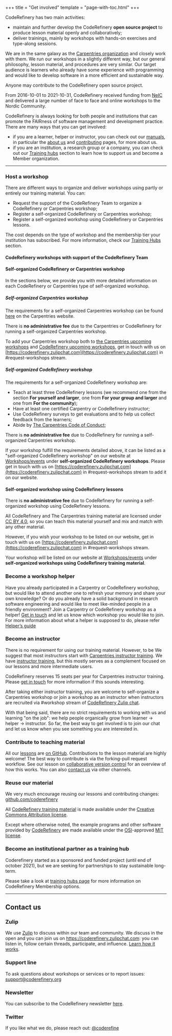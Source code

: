 +++
title = "Get involved"
template = "page-with-toc.html"
+++

CodeRefinery has two main activities: 
- maintain and further develop the CodeRefinery **open source project** to produce lesson material openly and collaboratively;
- deliver trainings, mainly by workshops with hands-on exercises and type-along sessions.  

We are in the same galaxy as the [Carpentries organization](https://carpentries.org/) and closely work with them. 
We run our workshops in a slightly different way, but our general philosophy, lesson
material, and procedures are very similar. 
Our target audience is learners who already have some experience with programming and would like to develop software in a more efficient and sustainable way. 

Anyone may contribute to the CodeRefinery open source project. 

From 2016-10-01 to 2021-10-31, CodeRefinery received funding from [NeIC](https://neic.no/) and delivered a large number of face to face and online workshops to the Nordic Community.

CodeRefinery is always looking for both people and institutions that can
promote the FAIRness of software management and development practice. There are
many ways that you can get involved:

- if you are a learner, helper or instructor, you can check out our
[manuals](https://coderefinery.github.io/manuals/), in particular the [about
us](https://coderefinery.github.io/manuals/the-project/) and
[contributing](https://coderefinery.github.io/manuals/contributing/) pages, for
more about us.
- if you are an institution, a research group or a company, you can check out our [Training hubs](https://coderefinery.org/about/hubs/) section to learn how to support us and become a Member organization.


---

### Host a workshop

There are different ways to organize and deliver workshops using partly or entirely our training material. You can:

- Request the support of the CodeRefinery Team to organize a CodeRefinery or Carpentries workshop;
- Register a self-organized CodeRefinery or Carpentries workshop;
- Register a self-organized workshop using CodeRefinery or Carpentries lessons.

The cost depends on the type of workshop and the membership tier your institution has subscribed. For more information, check our [Training Hubs](https://coderefinery.org/about/hubs/) section.

#### CodeRefinery workshops with support of the CodeRefinery Team

#### Self-organized CodeRefinery or Carpentries workshop


In the sections below, we provide you with more detailed information on each CodeRefinery or Carpentries type of self-organized workshop.

##### Self-organized Carpentries workshop

The requirements for a self-organized Carpentries workshop can be found [here](https://carpentries.org/workshops/#workshop-core) on the Carpentries website.

There is **no administrative fee** due to the Carpentries or CodeRefinery for running a self-organized Carpentries workshop. 

To add your Carpentries workshop both to [the Carpentries upcoming workshops](https://carpentries.org/upcoming_workshops/) and [CodeRefinery upcoming workshops](https://coderefinery.org/workshops/upcoming/), get in touch with us on [https://coderefinery.zulipchat.com](https://coderefinery.zulipchat.com) in #request-workshops stream. 

##### Self-organized CodeRefinery workshop

The requirements for a self-organized CodeRefinery workshop are:
- Teach at least three CodeRefinery lessons (we recommend one from the section **For yourself and larger**, one from **For your group and larger** and one from **For the community**);
- Have at least one certified Carpentry or CodeRefinery instructor;
- Use CodeRefinery surveys to get evaluations and to help us collect feedback from the learners;
- Abide by [The Carpentries Code of Conduct](https://docs.carpentries.org/topic_folders/policies/code-of-conduct.html);

There is **no administrative fee** due to CodeRefinery for running a self-organized Carpentries workshop. 

If your workshop fulfill the requirements detailed above, it can be listed as a "self-organized CodeRefinery workshop" on our website at [Workshops/events](https://coderefinery.org/workshops/upcoming/) under **self-organized CodeRefinery workshops**. Please get in touch with us on  [https://coderefinery.zulipchat.com](https://coderefinery.zulipchat.com) in #request-workshops stream to add it on our website.

#### Self-organized workshop using CodeRefinery lessons

There is **no administrative fee** due to CodeRefinery for running a self-organized workshop using CodeRefinery lessons. 

All CodeRefinery and The Carpentries training material are licensed under [CC BY 4.0](https://creativecommons.org/licenses/by/4.0/), so you can teach this material yourself and mix and match with any other material.

However, if you wish your workshop to be listed on our website, get in touch with us on [https://coderefinery.zulipchat.com](https://coderefinery.zulipchat.com) in #request-workshops stream.

Your workshop will be listed on our website at [Workshops/events](https://coderefinery.org/workshops/upcoming/) under **self-organized workshops using CodeRefinery training material**.

### Become a workshop helper

Have you already participated in a Carpentry or CodeRefinery workshop, but
would like to attend another one to refresh your memory and share your own
knowledge? Or do you already have a solid background in research software
engineering and would like to meet like-minded people in a friendly
environment? Join a Carpentry or CodeRefinery workshop as a helper! [Get in
touch](/get-involved/#contact-us) and let us know which workshop you would like
to join. For more information about what a helper is supposed to do, please
refer [Helper’s
guide](https://coderefinery.github.io/manuals/helping-and-teaching/)

### Become an instructor

There is no requirement for using our training material. However, to be
We suggest that most instructors start with [Carpentries instructor
training](https://carpentries.org/become-instructor/).  We have [instructor
training](https://coderefinery.github.io/instructor-training/), but
this mostly serves as a complement focused on our lessons and more
intermediate users.

CodeRefinery reserves 15 seats per year for Carpentries instructor training. Please [get in
touch](mailto:support@coderefinery.org) for more information if this
sounds interesting.

After taking either instructor training, you are welcome to
self-organize a Carpentries workshop or join a workshop as an
instructor when instructors are recruited via #workshop stream of
[CodeRefinery Zulip
chat](https://coderefinery.github.io/manuals/chat/).

With that being said, there are no strict requirements to working with
us and learning "on the job": we help people organically grow from
learner → helper → instructor.  So far, the best way to get involved is to
join our chat and let us know when you see something you are
interested in.


### Contribute to teaching material

All our [lessons](/lessons/) are [on GitHub](https://github.com/coderefinery). Contributions
to the lesson material are highly welcome! The best way to contribute is via
the forking-pull request workflow. See our lesson on [collaborative version
control](https://coderefinery.github.io/git-collaborative/02-distributed/) for
an overview of how this works. You can also [contact us](/get-involved/#contact-us) via other
channels.


### Reuse our material

We very much encourage reusing our lessons and contributing changes:
[github.com/coderefinery](https://github.com/coderefinery/)

All [CodeRefinery training material](../lessons) is made available under the
[Creative Commons Attribution
license](https://creativecommons.org/licenses/by/4.0/).

Except where otherwise noted, the example programs and other software provided
by [CodeRefinery](https://github.com/coderefinery/) are made available under
the [OSI](https://opensource.org/)-approved [MIT
license](https://opensource.org/licenses/mit-license.html).


### Become an institutional partner as a training hub

Coderefinery started as a sponsored and funded project (until end of october 2021), but we are
seeking for partnerships to stay sustainable long-term.  

Please take a look at [training hubs
page](https://coderefinery.org/about/hubs/) for more information on CodeRefinery Membership options.

---

## Contact us

### Zulip

We use [Zulip](https://zulipchat.com) to discuss within our team and community.
We discuss in the open and you can join us on
<https://coderefinery.zulipchat.com>: you can listen in, follow
certain threads, participate, and influence. [Learn how it
works](https://coderefinery.github.io/manuals/chat/).


### Support line

To ask questions about workshops or services or to report issues:
[support@coderefinery.org](mailto:support@coderefinery.org)


### Newsletter

You can subscribe to the CodeRefinery newsletter
[here](https://tinyletter.com/coderefinery).


### Twitter

If you like what we do, please reach out:
[@coderefine](https://twitter.com/coderefine)
